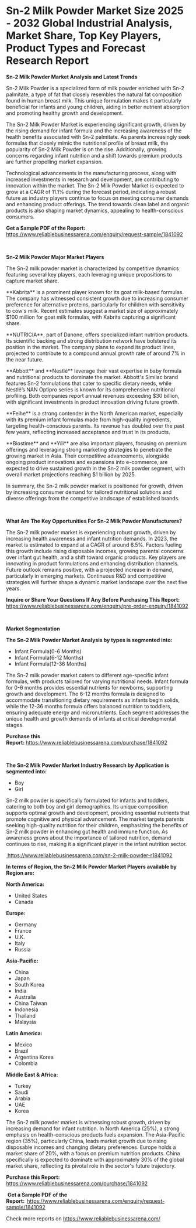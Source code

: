 <p><h1>Sn-2 Milk Powder Market Size 2025 - 2032 Global Industrial Analysis, Market Share, Top Key Players, Product Types and Forecast Research Report</h1></p><p><strong>Sn-2 Milk Powder Market Analysis and Latest Trends</strong></p>
<p><p>Sn-2 Milk Powder is a specialized form of milk powder enriched with Sn-2 palmitate, a type of fat that closely resembles the natural fat composition found in human breast milk. This unique formulation makes it particularly beneficial for infants and young children, aiding in better nutrient absorption and promoting healthy growth and development.</p><p>The Sn-2 Milk Powder Market is experiencing significant growth, driven by the rising demand for infant formula and the increasing awareness of the health benefits associated with Sn-2 palmitate. As parents increasingly seek formulas that closely mimic the nutritional profile of breast milk, the popularity of Sn-2 Milk Powder is on the rise. Additionally, growing concerns regarding infant nutrition and a shift towards premium products are further propelling market expansion.</p><p>Technological advancements in the manufacturing process, along with increased investments in research and development, are contributing to innovation within the market. The Sn-2 Milk Powder Market is expected to grow at a CAGR of 11.1% during the forecast period, indicating a robust future as industry players continue to focus on meeting consumer demands and enhancing product offerings. The trend towards clean label and organic products is also shaping market dynamics, appealing to health-conscious consumers.</p></p>
<p><strong>Get a Sample PDF of the Report:&nbsp;</strong> <a href="https://www.reliablebusinessarena.com/enquiry/request-sample/1841092?utm_campaign=2329&utm_medium=2&utm_source=Github&utm_content=ia&utm_term=15022025&utm_id=sn-2-milk-powder">https://www.reliablebusinessarena.com/enquiry/request-sample/1841092</a></p>
<p>&nbsp;</p>
<p><strong>Sn-2 Milk Powder Major Market Players</strong></p>
<p><p>The Sn-2 milk powder market is characterized by competitive dynamics featuring several key players, each leveraging unique propositions to capture market share. </p><p>**Kabrita** is a prominent player known for its goat milk-based formulas. The company has witnessed consistent growth due to increasing consumer preference for alternative proteins, particularly for children with sensitivity to cow's milk. Recent estimates suggest a market size of approximately $100 million for goat milk formulas, with Kabrita capturing a significant share.</p><p>**NUTRICIA**, part of Danone, offers specialized infant nutrition products. Its scientific backing and strong distribution network have bolstered its position in the market. The company plans to expand its product lines, projected to contribute to a compound annual growth rate of around 7% in the near future.</p><p>**Abbott** and **Nestlé** leverage their vast expertise in baby formula and nutritional products to dominate the market. Abbott's Similac brand features Sn-2 formulations that cater to specific dietary needs, while Nestlé’s NAN Optipro series is known for its comprehensive nutritional profiling. Both companies report annual revenues exceeding $30 billion, with significant investments in product innovation driving future growth.</p><p>**Feihe** is a strong contender in the North American market, especially with its premium infant formulas made from high-quality ingredients, targeting health-conscious parents. Its revenue has doubled over the past few years, reflecting increased acceptance and trust in its products.</p><p>**Biostime** and **Yili** are also important players, focusing on premium offerings and leveraging strong marketing strategies to penetrate the growing market in Asia. Their competitive advancements, alongside ongoing product innovations and expansions into e-commerce, are expected to drive sustained growth in the Sn-2 milk powder segment, with overall market projections reaching $1 billion by 2025. </p><p>In summary, the Sn-2 milk powder market is positioned for growth, driven by increasing consumer demand for tailored nutritional solutions and diverse offerings from the competitive landscape of established brands.</p></p>
<p>&nbsp;</p>
<p><strong>What Are The Key Opportunities For Sn-2 Milk Powder Manufacturers?</strong></p>
<p><p>The Sn-2 milk powder market is experiencing robust growth, driven by increasing health awareness and infant nutrition demands. In 2023, the market is estimated to expand at a CAGR of around 6.5%. Factors fueling this growth include rising disposable incomes, growing parental concerns over infant gut health, and a shift toward organic products. Key players are innovating in product formulations and enhancing distribution channels. Future outlook remains positive, with a projected increase in demand, particularly in emerging markets. Continuous R&D and competitive strategies will further shape a dynamic market landscape over the next five years.</p></p>
<p><strong>Inquire or Share Your Questions If Any Before Purchasing This Report:</strong> <a href="https://www.reliablebusinessarena.com/enquiry/pre-order-enquiry/1841092?utm_campaign=2329&utm_medium=2&utm_source=Github&utm_content=ia&utm_term=15022025&utm_id=sn-2-milk-powder">https://www.reliablebusinessarena.com/enquiry/pre-order-enquiry/1841092</a></p>
<p>&nbsp;</p>
<p><strong>Market Segmentation</strong></p>
<p><strong>The Sn-2 Milk Powder Market Analysis by types is segmented into:</strong></p>
<p><ul><li>Infant Formula(0-6 Months)</li><li>Infant Formula(6-12 Months)</li><li>Infant Formula(12-36 Months)</li></ul></p>
<p><p>The Sn-2 milk powder market caters to different age-specific infant formulas, with products tailored for varying nutritional needs. Infant formula for 0-6 months provides essential nutrients for newborns, supporting growth and development. The 6-12 months formula is designed to accommodate transitioning dietary requirements as infants begin solids, while the 12-36 months formula offers balanced nutrition to toddlers, ensuring adequate energy and micronutrients. Each segment addresses the unique health and growth demands of infants at critical developmental stages.</p></p>
<p><strong>Purchase this Report:&nbsp;</strong><a href="https://www.reliablebusinessarena.com/purchase/1841092?utm_campaign=2329&utm_medium=2&utm_source=Github&utm_content=ia&utm_term=15022025&utm_id=sn-2-milk-powder">https://www.reliablebusinessarena.com/purchase/1841092</a></p>
<p>&nbsp;</p>
<p><strong>The Sn-2 Milk Powder Market Industry Research by Application is segmented into:</strong></p>
<p><ul><li>Boy</li><li>Girl</li></ul></p>
<p><p>Sn-2 milk powder is specifically formulated for infants and toddlers, catering to both boy and girl demographics. Its unique composition supports optimal growth and development, providing essential nutrients that promote cognitive and physical advancement. The market targets parents seeking high-quality nutrition for their children, emphasizing the benefits of Sn-2 milk powder in enhancing gut health and immune function. As awareness grows about the importance of tailored nutrition, demand continues to rise, making it a significant player in the infant nutrition sector.</p></p>
<p><a href="https://www.reliablebusinessarena.com/sn-2-milk-powder-r1841092?utm_campaign=2329&utm_medium=2&utm_source=Github&utm_content=ia&utm_term=15022025&utm_id=sn-2-milk-powder">&nbsp;https://www.reliablebusinessarena.com/sn-2-milk-powder-r1841092</a></p>
<p><strong>In terms of Region, the Sn-2 Milk Powder Market Players available by Region are:</strong></p>
<p>
    <p> <strong> North America: </strong>
        <ul>
            <li>United States</li>
            <li>Canada</li>
        </ul>
        </p> 
    <p> <strong> Europe: </strong>
        <ul>
            <li>Germany</li>
            <li>France</li>
            <li>U.K.</li>
            <li>Italy</li>
            <li>Russia</li>
        </ul>
        </p> 
    <p> <strong> Asia-Pacific: </strong>
        <ul>
            <li>China</li>
            <li>Japan</li>
            <li>South Korea</li>
            <li>India</li>
            <li>Australia</li>
            <li>China Taiwan</li>
            <li>Indonesia</li>
            <li>Thailand</li>
            <li>Malaysia</li>
        </ul>
        </p> 
    <p> <strong> Latin America: </strong>
        <ul>
            <li>Mexico</li>
            <li>Brazil</li>
            <li>Argentina Korea</li>
            <li>Colombia</li>
        </ul>
        </p> 
    <p> <strong> Middle East & Africa: </strong>
        <ul>
            <li>Turkey</li>
            <li>Saudi</li>
            <li>Arabia</li>
            <li>UAE</li>
            <li>Korea</li>
        </ul>
    </p>
    </p>
<p><p>The Sn-2 milk powder market is witnessing robust growth, driven by increasing demand for infant nutrition. In North America (25%), a strong emphasis on health-conscious products fuels expansion. The Asia-Pacific region (35%), particularly China, leads market growth due to rising disposable incomes and changing dietary preferences. Europe holds a market share of 20%, with a focus on premium nutrition products. China specifically is expected to dominate with approximately 30% of the global market share, reflecting its pivotal role in the sector's future trajectory.</p></p>
<p><strong>Purchase this Report: </strong><a href="https://www.reliablebusinessarena.com/purchase/1841092?utm_campaign=2329&utm_medium=2&utm_source=Github&utm_content=ia&utm_term=15022025&utm_id=sn-2-milk-powder">https://www.reliablebusinessarena.com/purchase/1841092</a></p>
<p>&nbsp;<strong>Get a Sample PDF of the Report:&nbsp;&nbsp;</strong><a href="https://www.reliablebusinessarena.com/enquiry/request-sample/1841092?utm_campaign=2329&utm_medium=2&utm_source=Github&utm_content=ia&utm_term=15022025&utm_id=sn-2-milk-powder">https://www.reliablebusinessarena.com/enquiry/request-sample/1841092</a></p>
<p><strong></strong></p>
<p>Check more reports on <a href="https://www.reliablebusinessarena.com/?utm_campaign=2329&utm_medium=2&utm_source=Github&utm_content=ia&utm_term=15022025&utm_id=sn-2-milk-powder">https://www.reliablebusinessarena.com/</a></p>